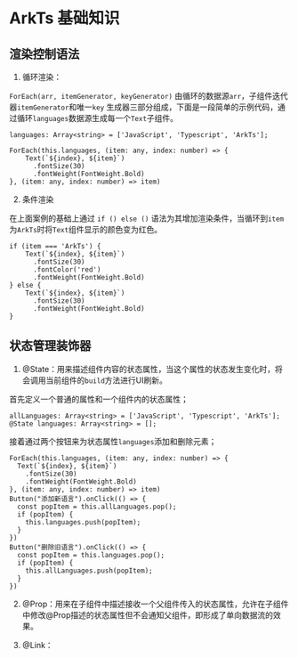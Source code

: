 # ArkTs 基础知识

## 渲染控制语法

1. 循环渲染：

`ForEach(arr, itemGenerator, keyGenerator)` 由循环的数据源`arr`，子组件迭代器`itemGenerator`和唯一`key`
生成器三部分组成，下面是一段简单的示例代码，通过循环`languages`数据源生成每一个`Text`子组件。

```arkts
languages: Array<string> = ['JavaScript', 'Typescript', 'ArkTs'];

ForEach(this.languages, (item: any, index: number) => {
    Text(`${index}, ${item}`)
      .fontSize(30)
      .fontWeight(FontWeight.Bold)
}, (item: any, index: number) => item)

```

2. 条件渲染

在上面案例的基础上通过 `if () else ()` 语法为其增加渲染条件，当循环到`item`为`ArkTs`时将`Text`组件显示的颜色变为红色。

```arkts
if (item === 'ArkTs') {
    Text(`${index}, ${item}`)
      .fontSize(30)
      .fontColor('red')
      .fontWeight(FontWeight.Bold)
} else {
    Text(`${index}, ${item}`)
      .fontSize(30)
      .fontWeight(FontWeight.Bold)
}
```

## 状态管理装饰器

1. @State：用来描述组件内容的状态属性，当这个属性的状态发生变化时，将会调用当前组件的`build`方法进行UI刷新。

首先定义一个普通的属性和一个组件内的状态属性；

```arkts
allLanguages: Array<string> = ['JavaScript', 'Typescript', 'ArkTs'];
@State languages: Array<string> = [];
```

接着通过两个按钮来为状态属性`languages`添加和删除元素；

```arkts
ForEach(this.languages, (item: any, index: number) => {
  Text(`${index}, ${item}`)
    .fontSize(30)
    .fontWeight(FontWeight.Bold)
}, (item: any, index: number) => item)
Button("添加新语言").onClick(() => {
  const popItem = this.allLanguages.pop();
  if (popItem) {
    this.languages.push(popItem);
  }
})
Button("删除旧语言").onClick(() => {
  const popItem = this.languages.pop();
  if (popItem) {
    this.allLanguages.push(popItem);
  }
})
```

2. @Prop：用来在子组件中描述接收一个父组件传入的状态属性，允许在子组件中修改@Prop描述的状态属性但不会通知父组件，即形成了单向数据流的效果。


3. @Link：